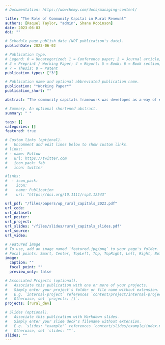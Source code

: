 ```yaml
---
# Documentation: https://wowchemy.com/docs/managing-content/

title: "The Role of Community Capital in Rural Renewal"
authors: [Raquel Taylor, "admin", Shane Robinson]
date: 2023-06-03
doi: ""

# Schedule page publish date (NOT publication's date).
publishDate: 2023-06-02

# Publication type.
# Legend: 0 = Uncategorized; 1 = Conference paper; 2 = Journal article;
# 3 = Preprint / Working Paper; 4 = Report; 5 = Book; 6 = Book section;
# 7 = Thesis; 8 = Patent
publication_types: ["3"]

# Publication name and optional abbreviated publication name.
publication: "*Working Paper*"
publication_short: ""

abstract: "The community capitals framework was developed as a way of evaluating community development efforts by taking stock of existing assets and examining how various types of capital are invested within a community. For rural communities with narrow prospects for dramatic, high-dollar development opportunities, the framework provides a promising alternative strategy, allowing communities to focus instead on the smaller, incremental approaches that can slow down economic decline and potentially lead toward sustainable renewal. In this paper, we use a wide assortment of publicly available data sources to quantify each type of capital across a study area of 1,442 counties in 17 states. We then employ a set of OLS regression models to estimate the relationship between community capital levels and county job creation rates from 2010 to 2019. Our results highlight a number of findings with implications for how rural counties may adjust their approach toward community development."

# Summary. An optional shortened abstract.
summary: " "

tags: []
categories: []
featured: true

# Custom links (optional).
#   Uncomment and edit lines below to show custom links.
# links:
# - name: Follow
#   url: https://twitter.com
#   icon_pack: fab
#   icon: twitter

#links:
#  - icon_pack:
#    icon:
#    name: Publication
#    url: "https://doi.org/10.1111/rsp3.12543"

url_pdf: "/files/papers/wp_rural_capitals_2023.pdf"
url_code:
url_dataset:
url_poster:
url_project:
url_slides: "/files/slides/rural_capitals_slides.pdf"
url_source:
url_video:

# Featured image
# To use, add an image named `featured.jpg/png` to your page's folder.
# Focal points: Smart, Center, TopLeft, Top, TopRight, Left, Right, BottomLeft, Bottom, BottomRight.
image:
  caption: ""
  focal_point: ""
  preview_only: false

# Associated Projects (optional).
#   Associate this publication with one or more of your projects.
#   Simply enter your project's folder or file name without extension.
#   E.g. `internal-project` references `content/project/internal-project/index.md`.
#   Otherwise, set `projects: []`.
projects: [rural_dev]

# Slides (optional).
#   Associate this publication with Markdown slides.
#   Simply enter your slide deck's filename without extension.
#   E.g. `slides: "example"` references `content/slides/example/index.md`.
#   Otherwise, set `slides: ""`.
slides: ""
---
```

